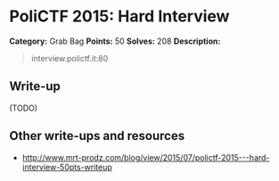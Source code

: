 # PoliCTF 2015: Hard Interview

**Category:** Grab Bag
**Points:** 50
**Solves:** 208
**Description:**

> interview.polictf.it:80

## Write-up

(TODO)

## Other write-ups and resources

* <http://www.mrt-prodz.com/blog/view/2015/07/polictf-2015---hard-interview-50pts-writeup>
